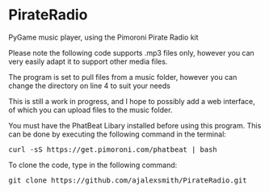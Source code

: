 # PirateRadio
PyGame music player, using the Pimoroni Pirate Radio kit

Please note the following code supports .mp3 files only, however you can very easily adapt it to support other media files.

The program is set to pull files from a music folder, however you can change the directory on line 4 to suit your needs

This is still a work in progress, and I hope to possibly add a web interface, of which you can upload files to the music folder.

You must have the PhatBeat Libary installed before using this program. This can be done by executing the following command in the terminal:

<pre>curl -sS https://get.pimoroni.com/phatbeat | bash</pre>

To clone the code, type in the following command:

<pre>git clone https://github.com/ajalexsmith/PirateRadio.git</pre>
